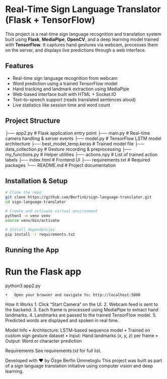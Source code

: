 # Real-Time Sign Language Translator (Flask + TensorFlow)

This project is a real-time sign language recognition and translation system built using **Flask**, **MediaPipe**, **OpenCV**, and a deep learning model trained with **TensorFlow**. It captures hand gestures via webcam, processes them on the server, and displays live predictions through a web interface.

## Features

-  Real-time sign language recognition from webcam
-  Word prediction using a trained TensorFlow model
-  Hand tracking and landmark extraction using MediaPipe
-  Web-based interface built with HTML + Socket.IO
-  Text-to-speech support (reads translated sentences aloud)
-  Live statistics like session time and word count

## Project Structure

├── app2.py                  # Flask application entry point
├── main.py                  # Real-time camera handling & server events
├── model.py                 # TensorFlow LSTM model architecture
├── best_model_temp.keras    # Trained model file
├── data_collection.py       # Gesture recording & preprocessing
├── my_functions.py          # Helper utilities
├── actions.npy              # List of trained action labels
├── index.html               # Frontend UI
├── requirements.txt         # Required packages
└── README.md                # Project documentation


## Installation & Setup

```bash
# Clone the repo
git clone https://github.com/BerfinU/sign-language-translator.git
cd sign-language-translator

# Create and activate virtual environment
python3 -m venv venv
source venv/bin/activate

# Install dependencies
pip install -r requirements.txt

```

## Running the App

# Run the Flask app
python3 app2.py

	•	Open your browser and navigate to: http://localhost:5000

 How It Works
	1.	Click “Start Camera” on the UI.
	2.	Webcam feed is sent to the backend.
	3.	Each frame is processed using MediaPipe to extract hand landmarks.
	4.	Landmarks are passed to the trained TensorFlow model.
	5.	Predicted words are displayed and spoken in real time.


 Model Info
	•	Architecture: LSTM-based sequence model
	•	Trained on custom sign gesture dataset
	•	Input: Hand landmarks (x, y, z) per frame
	•	Output: Word or character prediction

Requirements
See requirements.txt for full list.

Developed with ❤️ by Özge Berfin Ümmetoglu
This project was built as part of a sign language translation initiative using computer vision and deep learning.

